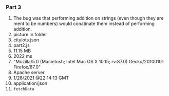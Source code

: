 ### Part 3

1. The bug was that performing addition on strings (even though they are ment to be numbers) would conatinate them instead of performing addition.
2. picture in folder
3. citylots.json
4. part2.js
5. 11.15 MB
6. 2022 ms
7. "Mozilla/5.0 (Macintosh; Intel Mac OS X 10.15; rv:87.0) Gecko/20100101 Firefox/87.0"
8. Apache server
9. 1/26/2021 @22:14:13 GMT
10. application/json
11. `fetchData`

